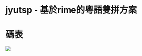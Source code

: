 jyutsp - 基於rime的粵語雙拼方案
=========================



碼表
=========================
![](https://pic2.zhimg.com/80/v2-c7ea6ffcfe550d4bc31ef38a27e5edfd_720w.jpg)
